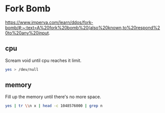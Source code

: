 # Fork Bomb

https://www.imperva.com/learn/ddos/fork-bomb/#:~:text=A%20fork%20bomb%20(also%20known,to%20respond%20to%20any%20input.

## cpu

Scream void until cpu reaches it limit. 

```bash
yes > /dev/null
```

## memory

Fill up the memory until there's no more space.

```bash
yes | tr \\n x | head -c 1048576000 | grep n 
```
